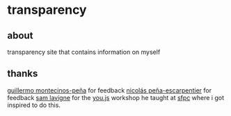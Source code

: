 # transparency

## about


transparency site that contains information on myself

## thanks

[guillermo montecinos-pe&#xf1;a](https://guillemontecinos.github.io/) for feedback
[nicol&#xe1;s pe&#xf1;a-escarpentier](http://nicolaspe.com/) for feedback
[sam lavigne](http://lav.io/) for the [you.js](https://github.com/SFPC/workshops/tree/master/YOU_JS) workshop he taught at [sfpc](http://sfpc.io/) where i got inspired to do this.
